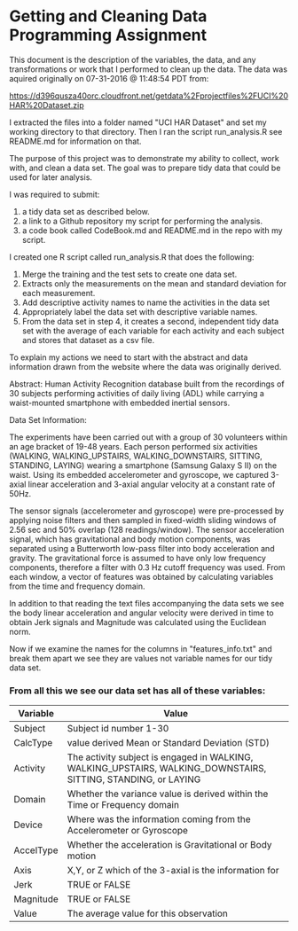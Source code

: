 # Getting and Cleaning Data Programming Assignment

This document is the description of the variables, the data, and any transformations or work that I performed to clean up the data. The data was aquired originally on 07-31-2016 @ 11:48:54 PDT from:    
    
https://d396qusza40orc.cloudfront.net/getdata%2Fprojectfiles%2FUCI%20HAR%20Dataset.zip  
    
I extracted the files into a folder named "UCI HAR Dataset" and set my working directory to that directory. Then I ran the script run_analysis.R see README.md for information on that.  
  
The purpose of this project was to demonstrate my ability to collect, work with, and clean a data set. The goal was to prepare tidy data that could be used for later analysis.  
  
I was required to submit:  
1. a tidy data set as described below. 
2. a link to a Github repository my script for performing the analysis.
3. a code book called CodeBook.md and README.md in the repo with my script.
  
I created one R script called run_analysis.R that does the following:  
  
1.  Merge the training and the test sets to create one data set.
2.  Extracts only the measurements on the mean and standard deviation for each measurement.
3.  Add descriptive activity names to name the activities in the data set
4.  Appropriately label the data set with descriptive variable names.
5.  From the data set in step 4, it creates a second, independent tidy data set with the average of each variable for each activity and each subject and stores that dataset as a csv file.
  
To explain my actions we need to start with the abstract and data information drawn from the website where the data was originally derived.  

Abstract: Human Activity Recognition database built from the recordings of 30 subjects performing activities of daily living (ADL) while carrying a waist-mounted smartphone with embedded inertial sensors.  

Data Set Information:  

The experiments have been carried out with a group of 30 volunteers within an age bracket of 19-48 years. Each person performed six activities (WALKING, WALKING_UPSTAIRS, WALKING_DOWNSTAIRS, SITTING, STANDING, LAYING) wearing a smartphone (Samsung Galaxy S II) on the waist. Using its embedded accelerometer and gyroscope, we captured 3-axial linear acceleration and 3-axial angular velocity at a constant rate of 50Hz.  

The sensor signals (accelerometer and gyroscope) were pre-processed by applying noise filters and then sampled in fixed-width sliding windows of 2.56 sec and 50% overlap (128 readings/window). The sensor acceleration signal, which has gravitational and body motion components, was separated using a Butterworth low-pass filter into body acceleration and gravity. The gravitational force is assumed to have only low frequency components, therefore a filter with 0.3 Hz cutoff frequency was used. From each window, a vector of features was obtained by calculating variables from the time and frequency domain.  

In addition to that reading the text files accompanying the data sets we see the body linear acceleration and angular velocity were derived in time to obtain Jerk signals and Magnitude was calculated using the Euclidean norm.  

Now if we examine the names for the columns in "features_info.txt" and break them apart we see they are values not variable names for our tidy data set.  

### From all this we see our data set has all of these variables:
Variable  | Value
--------- | -----
Subject   | Subject id number 1-30
CalcType  | value derived Mean or Standard Deviation (STD)
Activity  | The activity subject is engaged in WALKING, WALKING_UPSTAIRS, WALKING_DOWNSTAIRS, SITTING, STANDING, or LAYING
Domain    | Whether the variance value is derived within the Time or Frequency domain
Device    | Where was the information coming from the Accelerometer or Gyroscope 
AccelType | Whether the acceleration is Gravitational or Body motion
Axis      | X,Y, or Z which of the 3-axial is the information for 
Jerk      | TRUE or FALSE
Magnitude | TRUE or FALSE
Value     | The average value for this observation


